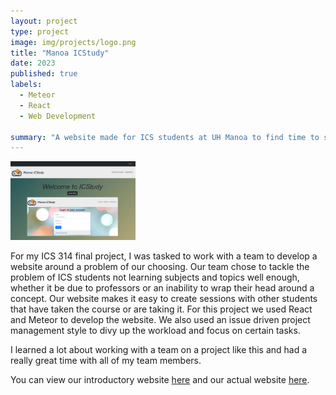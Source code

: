 ```yaml
---
layout: project
type: project
image: img/projects/logo.png
title: "Manoa ICStudy"
date: 2023
published: true
labels:
  - Meteor
  - React
  - Web Development

summary: "A website made for ICS students at UH Manoa to find time to study together."
---
```


<img width="200px" class="text-center p-4" src="../img/projects/LandingPage.png">

For my ICS 314 final project, I was tasked to work with a team to develop a website around a problem of our choosing. Our team chose to tackle the problem of ICS students not learning subjects and topics well enough, whether it be due to professors or an inability to wrap their head around a concept. Our website makes it easy to create sessions with other students that have taken the course or are taking it. For this project we used React and Meteor to develop the website. We also used an issue driven project management style to divy up the workload and focus on certain tasks.

I learned a lot about working with a team on a project like this and had a really great time with all of my team members.

You can view our introductory website [here](https://manoa-icstudy.github.io/) and our actual website [here](https://manoa-icstudy.site/).
